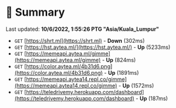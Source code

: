 # 📖 Summary
Last updated: **10/6/2022, 1:55:26 PTG "Asia/Kuala_Lumpur"**

- `GET` [https://shrt.ml](https://shrt.ml) - **Down** (302ms)
- `GET` [https://hst.aytea.ml/](https://hst.aytea.ml/) - **Up** (5233ms)
- `GET` [https://memeapi.aytea.ml/gimme](https://memeapi.aytea.ml/gimme) - **Up** (824ms)
- `GET` [https://color.aytea.ml/4b31d6.png](https://color.aytea.ml/4b31d6.png) - **Up** (1891ms)
- `GET` [https://memeapi.aytea14.repl.co/gimme](https://memeapi.aytea14.repl.co/gimme) - **Up** (1572ms)
- `GET` [https://teledrivemy.herokuapp.com/dashboard](https://teledrivemy.herokuapp.com/dashboard) - **Up** (187ms)

